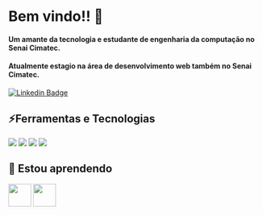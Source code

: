 # Bem vindo!! 👋
#### Um amante da tecnologia e estudante de engenharia da computação no Senai Cimatec. 

#### Atualmente estagio na área de desenvolvimento web também no Senai Cimatec.

[![Linkedin Badge](https://img.shields.io/badge/-LinkedIn-blue?style=flat&logo=Linkedin&logoColor=white)](https://www.linkedin.com/in/joaohbmenezes/)
## ⚡Ferramentas e Tecnologias
![](https://img.shields.io/badge/Node.js-43853D?style=for-the-badge&logo=node.js&logoColor=white)
![](https://img.shields.io/badge/JavaScript-323330?style=for-the-badge&logo=javascript&logoColor=F7DF1E)
![](https://img.shields.io/badge/HTML5-E34F26?style=for-the-badge&logo=html5&logoColor=white)
![](https://img.shields.io/badge/CSS3-1572B6?style=for-the-badge&logo=css3&logoColor=white)

## 📖 Estou aprendendo
<img src="https://cdn.jsdelivr.net/gh/devicons/devicon/icons/linux/linux-original.svg" width='45px'/>  <img src="https://cdn.jsdelivr.net/gh/devicons/devicon/icons/mongodb/mongodb-plain-wordmark.svg" width='45px'/>

<!--
**HumbertoCP/HumbertoCP** is a ✨ _special_ ✨ repository because its `README.md` (this file) appears on your GitHub profile.

Here are some ideas to get you started:

- 🔭 I’m currently working on ...
- 🌱 I’m currently learning ...
- 👯 I’m looking to collaborate on ...
- 🤔 I’m looking for help with ...
- 💬 Ask me about ...
- 📫 How to reach me: ...
- 😄 Pronouns: ...
- ⚡ Fun fact: ...
-->
